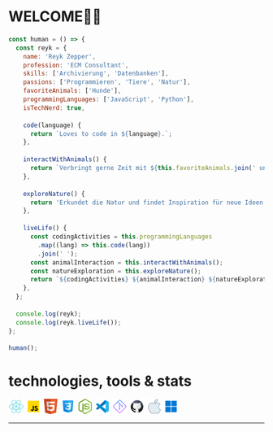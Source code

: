 # WELCOME🙏🏻


```javascript
const human = () => {
  const reyk = {
    name: 'Reyk Zepper',
    profession: 'ECM Consultant',
    skills: ['Archivierung', 'Datenbanken'],
    passions: ['Programmieren', 'Tiere', 'Natur'],
    favoriteAnimals: ['Hunde'],
    programmingLanguages: ['JavaScript', 'Python'],
    isTechNerd: true,

    code(language) {
      return `Loves to code in ${language}.`;
    },

    interactWithAnimals() {
      return `Verbringt gerne Zeit mit ${this.favoriteAnimals.join(' und ')}.`;
    },

    exploreNature() {
      return 'Erkundet die Natur und findet Inspiration für neue Ideen.';
    },

    liveLife() {
      const codingActivities = this.programmingLanguages
        .map((lang) => this.code(lang))
        .join(' ');
      const animalInteraction = this.interactWithAnimals();
      const natureExploration = this.exploreNature();
      return `${codingActivities} ${animalInteraction} ${natureExploration} Liebt, was er tut, mit voller Passion!`;
    },
  };

  console.log(reyk);
  console.log(reyk.liveLife());
};

human();
```



# technologies, tools & stats

![react logo](Assets/icons8-react-native-30.png)
![js logo](Assets/icons8-javascript-30.png)
![html logo](Assets/icons8-html-5-is-a-software-solution-stack-that-defines-the-properties-and-behaviors-of-web-page-30.png)
![css logo](Assets/icons8-css3-30.png)
![node.js logo](Assets/icons8-node.js-30.png)
![vs code logo](Assets/icons8-visual-studio-code-2019-30.png)
![git logo](Assets/icons8-git-30.png)
![github code logo](Assets/icons8-github-30.png)
![apple logo](Assets/icons8-mac-os-30.png)
![windows logo](Assets/icons8-windows-11-30.png)

<!-- >__.cleanCODE__  
>  &nbsp; __.codeCLEAN__ -->
---
